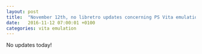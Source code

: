 ```yaml
---
layout: post
title:  "November 12th, no libretro updates concerning PS Vita emulation and emulators"
date:   2016-11-12 07:00:01 +0100
categories: vita emulation
---
```


No updates today!
